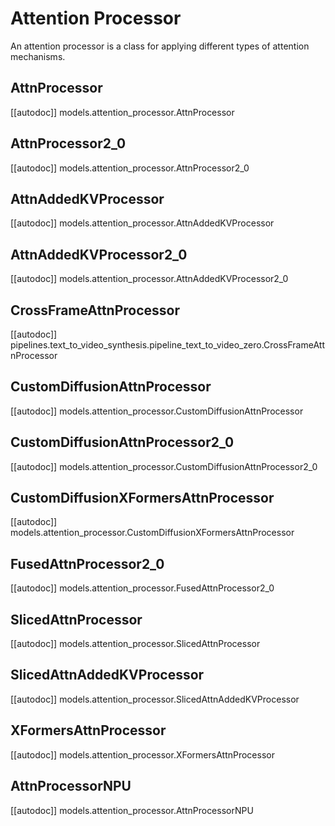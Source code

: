 <!--Copyright 2024 The HuggingFace Team. All rights reserved.

Licensed under the Apache License, Version 2.0 (the "License"); you may not use this file except in compliance with
the License. You may obtain a copy of the License at

http://www.apache.org/licenses/LICENSE-2.0

Unless required by applicable law or agreed to in writing, software distributed under the License is distributed on
an "AS IS" BASIS, WITHOUT WARRANTIES OR CONDITIONS OF ANY KIND, either express or implied. See the License for the
specific language governing permissions and limitations under the License.
-->

# Attention Processor

An attention processor is a class for applying different types of attention mechanisms.

## AttnProcessor
[[autodoc]] models.attention_processor.AttnProcessor

## AttnProcessor2_0
[[autodoc]] models.attention_processor.AttnProcessor2_0

## AttnAddedKVProcessor
[[autodoc]] models.attention_processor.AttnAddedKVProcessor

## AttnAddedKVProcessor2_0
[[autodoc]] models.attention_processor.AttnAddedKVProcessor2_0

## CrossFrameAttnProcessor
[[autodoc]] pipelines.text_to_video_synthesis.pipeline_text_to_video_zero.CrossFrameAttnProcessor

## CustomDiffusionAttnProcessor
[[autodoc]] models.attention_processor.CustomDiffusionAttnProcessor

## CustomDiffusionAttnProcessor2_0
[[autodoc]] models.attention_processor.CustomDiffusionAttnProcessor2_0

## CustomDiffusionXFormersAttnProcessor
[[autodoc]] models.attention_processor.CustomDiffusionXFormersAttnProcessor

## FusedAttnProcessor2_0
[[autodoc]] models.attention_processor.FusedAttnProcessor2_0

## SlicedAttnProcessor
[[autodoc]] models.attention_processor.SlicedAttnProcessor

## SlicedAttnAddedKVProcessor
[[autodoc]] models.attention_processor.SlicedAttnAddedKVProcessor

## XFormersAttnProcessor
[[autodoc]] models.attention_processor.XFormersAttnProcessor

## AttnProcessorNPU
[[autodoc]] models.attention_processor.AttnProcessorNPU
